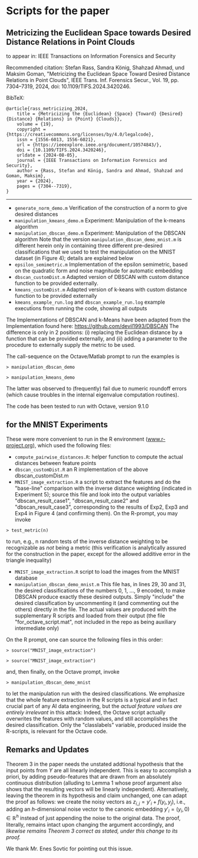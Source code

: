 # Scripts for the paper
## Metricizing the Euclidean Space towards Desired Distance Relations in Point Clouds
to appear in: IEEE Transactions on Information Forensics and Security

Recommended citation: Stefan Rass, Sandra König, Shahzad Ahmad, und Maksim Goman, "Metricizing the Euclidean Space Toward Desired Distance Relations in Point Clouds", IEEE Trans. Inf. Forensics Secur., Vol. 19, pp. 7304–7319, 2024, doi: 10.1109/TIFS.2024.3420246.

BibTeX: 

```
@article{rass_metricizing_2024,
	title = {Metricizing the {Euclidean} {Space} {Toward} {Desired} {Distance} {Relations} in {Point} {Clouds}},
	volume = {19},
	copyright = {https://creativecommons.org/licenses/by/4.0/legalcode},
	issn = {1556-6013, 1556-6021},
	url = {https://ieeexplore.ieee.org/document/10574843/},
	doi = {10.1109/TIFS.2024.3420246},
	urldate = {2024-08-05},
	journal = {IEEE Transactions on Information Forensics and Security},
	author = {Rass, Stefan and König, Sandra and Ahmad, Shahzad and Goman, Maksim},
	year = {2024},
	pages = {7304--7319},
}
```


---

* `generate_norm_demo.m`
  Verification of the construction of a norm to give desired distances 
* `manipulation_kmeans_demo.m`
  Experiment: Manipulation of the k-means algorithm
* `manipulation_dbscan_demo.m`
  Experiment: Manipulation of the DBSCAN algorithm
  Note that the version `manipulation_dbscan_demo_mnist.m` is different herein only in containing three different pre-desired classifications that we used to test the manipulation on the MNIST dataset (in Figure 4); details are explained below
* `epsilon_semimetric.m`
  Implementation of the epsilon semimetric, based on the quadratic form and noise magnitude for automatic embedding
* `dbscan_customDist.m`
  Adapted version of DBSCAN with custom distance function to be provided externally. 
* `kmeans_customDist.m`
  Adapted version of k-keans with custom distance function to be provided externally
* `kmeans_example_run.log` and `dbscan_example_run.log`
  example executions from running the code, showing all outputs
  
The Implementations of DBSCAN and k-Means have been adapted from the Implementation found here: https://github.com/devil1993/DBSCAN
The difference is only in 2 positions: (i) replacing the Euclidean distance by a function that can be provided externally, and (ii) adding a parameter to the procedure to externally supply the metric to be used.

The call-sequence on the Octave/Matlab prompt to run the examples is

`> manipulation_dbscan_demo`

`> manipulation_kmeans_demo`

The latter was observed to (frequently) fail due to numeric roundoff errors (which cause troubles in the internal eigenvalue computation routines). 

The code has been tested to run with Octave, version 9.1.0

## for the MNIST Experiments
These were more convenient to run in the R environment (www.r-project.org), which used the following files:
* `compute_pairwise_distances.R`:
  helper function to compute the actual distances between feature points
* `dbscan_customDist.R`
  an R implementation of the above dbscan_customDist.m
* `MNIST_image_extraction.R`
  a script to extract the features and do the "base-line" comparison with the inverse distance weighting (indicated in Experiment 5); source this file and look into the output variables "dbscan_result_case1", "dbscan_result_case2" and "dbscan_result_case3", corresponding to the results of Exp2, Exp3 and Exp4 in Figure 4 (and confirming them).
  On the R-prompt, you may invoke
  
`> test_metric(n)`

  to run, e.g., n random tests of the inverse distance weighting to be recognizable as *not* being a metric (this verification is analytically assured for the construction in the paper, except for the allowed additive error in the triangle inequality)
* `MNIST_image_extraction.R`
  script to load the images from the MNIST database
* `manipulation_dbscan_demo_mnist.m`
  This file has, in lines 29, 30 and 31, the desired classifications of the numbers 0, 1, ..., 9 encoded, to make DBSCAN produce exactly these desired outputs. Simply "include" the desired classification by uncommenting it (and commenting out the others) directly in the file. The actual values are produced with the supplementary R scripts and loaded from their output (the file "for_octave_script.mat", not included in the repo as being auxiliary intermediate only)
  
On the R prompt, one can source the following files in this order:

`> source("MNIST_image_extraction")`

`> source("MNIST_image_extraction")`

and, then finally, on the Octave prompt, invoke

`> manipulation_dbscan_demo_mnist`

to let the manipulation run with the desired classifications. We emphasize that the whole feature extraction in the R scripts is a typical and in fact crucial part of any AI data engineering, but the *actual feature values are entirely irrelevant* in this attack: Indeed, the Octave script actually overwrites the features with random values, and still accomplishes the desired classification. Only the "classlabels" variable, produced inside the R-scripts, is relevant for the Octave code.

## Remarks and Updates
Theorem 3 in the paper needs the unstated addtional hypothesis that the input points from $Y$ are all linearly independent. This is easy to accomplish a priori, by adding pseudo-features that are drawn from an absolutely continuous distribution (alluding to Lemma 1 whose proof argument also shows that the resulting vectors will be linearly independent). Alternatively, leaving the theorem in its hypothesis and claim unchanged, one can adapt the proof as follows: we create the noisy vectors as $z_{i,j}=y'_i+f(y_i,y_j)$, i.e., adding an $h$-dimensional noise vector to the canonic embedding $y'_i=(y_i,0)\in\mathbb{R}^h$ instead of just appending the noise to the original data. The proof, literally, remains intact upon changing the argument accordingly, and *likewise remains Theorem 3 correct as stated, under this change to its proof.*

We thank Mr. Enes Sovtic for pointing out this issue.